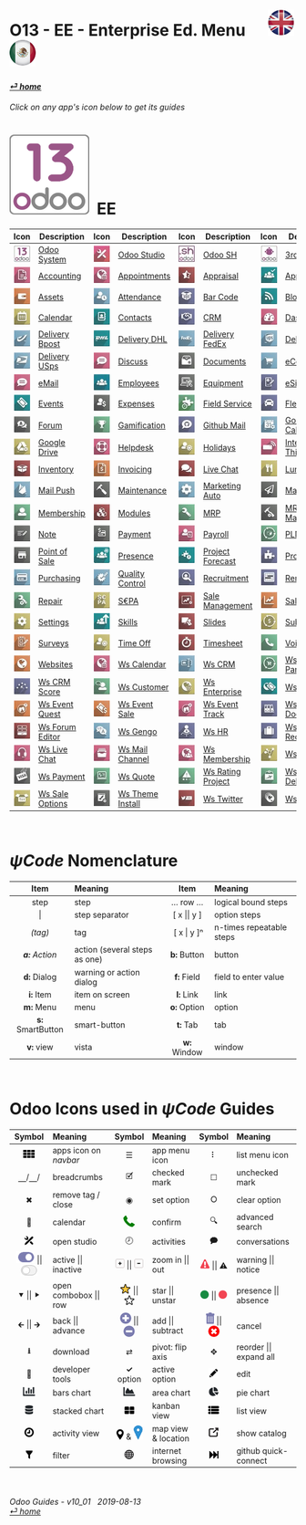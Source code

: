 #  O13 - EE - Enterprise Ed. Menu &nbsp;&nbsp;&nbsp;&nbsp; [![en-uk](/doc/img/flg/en-uk-flg-btn-sml.png)](/en-uk/o13/ee/en-uk-o13-ee-guides-menu.md) [ ![es-mx](/doc/img/flg/es-mx-flg-btn-sml.png)](/es-mx/o13/ee/es-mx-o13-ee-guides-menu.md)
#### [_&#x23CE; home_](/en-uk/en-uk-guides-menu.md "Back to Home")    
###### Click on any app's icon below to get its guides<br>

# [![o13](/doc/img/app/big/o13.png)](/en-uk/o13/ee/o13/en-uk-o13-ee-o13-guides.md) &nbsp;EE
| Icon | Description | Icon | Description | Icon | Description | Icon | Description |
| :---: | --- | :---: | --- | :---: | --- | :---: | --- |
| [![o13](/doc/img/app/sml/o13.jpg)](/en-uk/o13/ee/o13/en-uk-o13-ee-o13-guides.md "Goto Odoo System guides \[o13]" )        | [Odoo System](/en-uk/o13/ee/o13/en-uk-o13-ee-o13-guides.md)        | [![stu](/doc/img/app/sml/stu.jpg)](/en-uk/o13/ee/stu/en-uk-o13-ee-stu-guides.md "Goto Odoo Studio guides \[stu]" )        | [Odoo Studio](/en-uk/o13/ee/stu/en-uk-o13-ee-stu-guides.md)        | [![osh](/doc/img/app/sml/osh.jpg)](/en-uk/o13/ee/osh/en-uk-o13-ee-osh-guides.md "Goto Odoo SH guides \[osh]" )            | [Odoo SH](/en-uk/o13/ee/osh/en-uk-o13-ee-osh-guides.md)            | [![3rd](/doc/img/app/sml/3rd.jpg)](/en-uk/o13/ee/3rd/en-uk-o13-ee-3rd-guides.md "Goto 3rd Parties guides \[3rd]" )        | [3rd Parties](/en-uk/o13/ee/3rd/en-uk-o13-ee-3rd-guides.md)        |
| [![acc](/doc/img/app/sml/acc.jpg)](/en-uk/o13/ee/acc/en-uk-o13-ee-acc-guides.md "Goto Accounting guides \[acc]" )         | [Accounting](/en-uk/o13/ee/acc/en-uk-o13-ee-acc-guides.md)         | [![apt](/doc/img/app/sml/apt.jpg)](/en-uk/o13/ee/apt/en-uk-o13-ee-apt-guides.md "Goto Appointments guides \[apt]" )       | [Appointments](/en-uk/o13/ee/apt/en-uk-o13-ee-apt-guides.md)       | [![apr](/doc/img/app/sml/apr.jpg)](/en-uk/o13/ee/apr/en-uk-o13-ee-apr-guides.md "Goto Appraisal guides \[apr]" )          | [Appraisal](/en-uk/o13/ee/apr/en-uk-o13-ee-apr-guides.md)          | [![apv](/doc/img/app/sml/apv.jpg)](/en-uk/o13/ee/apv/en-uk-o13-ee-apv-guides.md "Goto Approvals guides \[apv]" )          | [Approvals](/en-uk/o13/ee/apv/en-uk-o13-ee-apv-guides.md)          |
| [![ast](/doc/img/app/sml/ast.jpg)](/en-uk/o13/ee/ast/en-uk-o13-ee-ast-guides.md "Goto Assets guides \[ast]" )             | [Assets](/en-uk/o13/ee/ast/en-uk-o13-ee-ast-guides.md)             | [![atn](/doc/img/app/sml/atn.jpg)](/en-uk/o13/ee/atn/en-uk-o13-ee-atn-guides.md "Goto Attendance guides \[atn]" )         | [Attendance](/en-uk/o13/ee/atn/en-uk-o13-ee-atn-guides.md)         | [![bar](/doc/img/app/sml/bar.jpg)](/en-uk/o13/ee/bar/en-uk-o13-ee-bar-guides.md "Goto Bar Code guides \[bar]" )           | [Bar Code](/en-uk/o13/ee/bar/en-uk-o13-ee-bar-guides.md)           | [![blg](/doc/img/app/sml/blg.jpg)](/en-uk/o13/ee/blg/en-uk-o13-ee-blg-guides.md "Goto Blog guides \[blg]" )               | [Blog](/en-uk/o13/ee/blg/en-uk-o13-ee-blg-guides.md)               |
| [![cal](/doc/img/app/sml/cal.jpg)](/en-uk/o13/ee/cal/en-uk-o13-ee-cal-guides.md "Goto Calendar guides \[cal]" )           | [Calendar](/en-uk/o13/ee/cal/en-uk-o13-ee-cal-guides.md)           | [![ctc](/doc/img/app/sml/ctc.jpg)](/en-uk/o13/ee/ctc/en-uk-o13-ee-ctc-guides.md "Goto Contacts guides \[ctc]" )           | [Contacts](/en-uk/o13/ee/ctc/en-uk-o13-ee-ctc-guides.md)           | [![crm](/doc/img/app/sml/crm.jpg)](/en-uk/o13/ee/crm/en-uk-o13-ee-crm-guides.md "Goto CRM guides \[crm]" )                | [CRM](/en-uk/o13/ee/crm/en-uk-o13-ee-crm-guides.md)                | [![dsh](/doc/img/app/sml/dsh.jpg)](/en-uk/o13/ee/dsh/en-uk-o13-ee-dsh-guides.md "Goto Dashboards guides \[dsh]" )         | [Dashboards](/en-uk/o13/ee/dsh/en-uk-o13-ee-dsh-guides.md)         |
| [![dbp](/doc/img/app/sml/dbp.jpg)](/en-uk/o13/ee/dbp/en-uk-o13-ee-dbp-guides.md "Goto Delivery Bpost guides \[dbp]" )     | [Delivery Bpost](/en-uk/o13/ee/dbp/en-uk-o13-ee-dbp-guides.md)     | [![ddh](/doc/img/app/sml/ddh.jpg)](/en-uk/o13/ee/ddh/en-uk-o13-ee-ddh-guides.md "Goto Delivery DHL guides \[ddh]" )       | [Delivery DHL](/en-uk/o13/ee/ddh/en-uk-o13-ee-ddh-guides.md)       | [![dfe](/doc/img/app/sml/dfe.jpg)](/en-uk/o13/ee/dfe/en-uk-o13-ee-dfe-guides.md "Goto Delivery FedEx guides \[dfe]" )     | [Delivery FedEx](/en-uk/o13/ee/dfe/en-uk-o13-ee-dfe-guides.md)     | [![dup](/doc/img/app/sml/dup.jpg)](/en-uk/o13/ee/dup/en-uk-o13-ee-dup-guides.md "Goto Delivery UPS guides \[dup]" )       | [Delivery UPS](/en-uk/o13/ee/dup/en-uk-o13-ee-dup-guides.md)       |
| [![dus](/doc/img/app/sml/dus.jpg)](/en-uk/o13/ee/dus/en-uk-o13-ee-dus-guides.md "Goto Delivery USps guides \[dus]" )      | [Delivery USps](/en-uk/o13/ee/dus/en-uk-o13-ee-dus-guides.md)      | [![dsc](/doc/img/app/sml/dsc.jpg)](/en-uk/o13/ee/dsc/en-uk-o13-ee-dsc-guides.md "Goto Discuss guides \[dsc]" )            | [Discuss](/en-uk/o13/ee/dsc/en-uk-o13-ee-dsc-guides.md)            | [![doc](/doc/img/app/sml/doc.jpg)](/en-uk/o13/ee/doc/en-uk-o13-ee-doc-guides.md "Goto Documents guides \[doc]" )          | [Documents](/en-uk/o13/ee/doc/en-uk-o13-ee-doc-guides.md)          | [![eco](/doc/img/app/sml/eco.jpg)](/en-uk/o13/ee/eco/en-uk-o13-ee-eco-guides.md "Goto eCommerce guides \[eco]" )          | [eCommerce](/en-uk/o13/ee/eco/en-uk-o13-ee-eco-guides.md)          |
| [![eml](/doc/img/app/sml/eml.jpg)](/en-uk/o13/ee/eml/en-uk-o13-ee-eml-guides.md "Goto eMail guides \[eml]" )              | [eMail](/en-uk/o13/ee/eml/en-uk-o13-ee-eml-guides.md)              | [![emp](/doc/img/app/sml/emp.jpg)](/en-uk/o13/ee/emp/en-uk-o13-ee-emp-guides.md "Goto Employees guides \[emp]" )          | [Employees](/en-uk/o13/ee/emp/en-uk-o13-ee-emp-guides.md)          | [![equ](/doc/img/app/sml/equ.jpg)](/en-uk/o13/ee/equ/en-uk-o13-ee-equ-guides.md "Goto Equipment guides \[equ]" )          | [Equipment](/en-uk/o13/ee/equ/en-uk-o13-ee-equ-guides.md)          | [![esg](/doc/img/app/sml/esg.jpg)](/en-uk/o13/ee/esg/en-uk-o13-ee-esg-guides.md "Goto eSignature guides \[esg]" )         | [eSignature](/en-uk/o13/ee/esg/en-uk-o13-ee-esg-guides.md)         |
| [![eve](/doc/img/app/sml/eve.jpg)](/en-uk/o13/ee/eve/en-uk-o13-ee-eve-guides.md "Goto Events guides \[eve]" )             | [Events](/en-uk/o13/ee/eve/en-uk-o13-ee-eve-guides.md)             | [![exp](/doc/img/app/sml/exp.jpg)](/en-uk/o13/ee/exp/en-uk-o13-ee-exp-guides.md "Goto Expenses guides \[exp]" )           | [Expenses](/en-uk/o13/ee/exp/en-uk-o13-ee-exp-guides.md)           | [![fsv](/doc/img/app/sml/fsv.jpg)](/en-uk/o13/ee/fsv/en-uk-o13-ee-fsv-guides.md "Goto Field Service guides \[fsv]" )      | [Field Service](/en-uk/o13/ee/fsv/en-uk-o13-ee-fsv-guides.md)      | [![flt](/doc/img/app/sml/flt.jpg)](/en-uk/o13/ee/flt/en-uk-o13-ee-flt-guides.md "Goto Fleet guides \[flt]" )              | [Fleet](/en-uk/o13/ee/flt/en-uk-o13-ee-flt-guides.md)              |
| [![for](/doc/img/app/sml/for.jpg)](/en-uk/o13/ee/for/en-uk-o13-ee-for-guides.md "Goto Forum guides \[for]" )              | [Forum](/en-uk/o13/ee/for/en-uk-o13-ee-for-guides.md)              | [![gam](/doc/img/app/sml/gam.jpg)](/en-uk/o13/ee/gam/en-uk-o13-ee-gam-guides.md "Goto Gamification guides \[gam]" )       | [Gamification](/en-uk/o13/ee/gam/en-uk-o13-ee-gam-guides.md)       | [![ghm](/doc/img/app/sml/ghm.jpg)](/en-uk/o13/ee/ghm/en-uk-o13-ee-ghm-guides.md "Goto Github Mail guides \[ghm]" )        | [Github Mail](/en-uk/o13/ee/ghm/en-uk-o13-ee-ghm-guides.md)        | [![gca](/doc/img/app/sml/gca.jpg)](/en-uk/o13/ee/gca/en-uk-o13-ee-gca-guides.md "Goto Google Calendar guides \[gca]" )    | [Google Calendar](/en-uk/o13/ee/gca/en-uk-o13-ee-gca-guides.md)    |
| [![gdr](/doc/img/app/sml/gdr.jpg)](/en-uk/o13/ee/gdr/en-uk-o13-ee-gdr-guides.md "Goto Google Drive guides \[gdr]" )       | [Google Drive](/en-uk/o13/ee/gdr/en-uk-o13-ee-gdr-guides.md)       | [![hdk](/doc/img/app/sml/hdk.jpg)](/en-uk/o13/ee/hdk/en-uk-o13-ee-hdk-guides.md "Goto Helpdesk guides \[hdk]" )           | [Helpdesk](/en-uk/o13/ee/hdk/en-uk-o13-ee-hdk-guides.md)           | [![hol](/doc/img/app/sml/hol.jpg)](/en-uk/o13/ee/hol/en-uk-o13-ee-hol-guides.md "Goto Holidays guides \[hol]" )           | [Holidays](/en-uk/o13/ee/hol/en-uk-o13-ee-hol-guides.md)           | [![iot](/doc/img/app/sml/iot.jpg)](/en-uk/o13/ee/iot/en-uk-o13-ee-iot-guides.md "Goto Internet of Things guides \[iot]" ) | [Internet of Things](/en-uk/o13/ee/iot/en-uk-o13-ee-iot-guides.md) |
| [![inv](/doc/img/app/sml/inv.jpg)](/en-uk/o13/ee/inv/en-uk-o13-ee-inv-guides.md "Goto Inventory guides \[inv]" )          | [Inventory](/en-uk/o13/ee/inv/en-uk-o13-ee-inv-guides.md)          | [![ivc](/doc/img/app/sml/ivc.jpg)](/en-uk/o13/ee/ivc/en-uk-o13-ee-ivc-guides.md "Goto Invoicing guides \[ivc]" )          | [Invoicing](/en-uk/o13/ee/ivc/en-uk-o13-ee-ivc-guides.md)          | [![lch](/doc/img/app/sml/lch.jpg)](/en-uk/o13/ee/lch/en-uk-o13-ee-lch-guides.md "Goto Live Chat guides \[lch]" )          | [Live Chat](/en-uk/o13/ee/lch/en-uk-o13-ee-lch-guides.md)          | [![lun](/doc/img/app/sml/lun.jpg)](/en-uk/o13/ee/lun/en-uk-o13-ee-lun-guides.md "Goto Lunch guides \[lun]" )              | [Lunch](/en-uk/o13/ee/lun/en-uk-o13-ee-lun-guides.md)              |
| [![mpu](/doc/img/app/sml/mpu.jpg)](/en-uk/o13/ee/mpu/en-uk-o13-ee-mpu-guides.md "Goto Mail Push guides \[mpu]" )          | [Mail Push](/en-uk/o13/ee/mpu/en-uk-o13-ee-mpu-guides.md)          | [![mnt](/doc/img/app/sml/mnt.jpg)](/en-uk/o13/ee/mnt/en-uk-o13-ee-mnt-guides.md "Goto Maintenance guides \[mnt]" )        | [Maintenance](/en-uk/o13/ee/mnt/en-uk-o13-ee-mnt-guides.md)        | [![mka](/doc/img/app/sml/mka.jpg)](/en-uk/o13/ee/mka/en-uk-o13-ee-mka-guides.md "Goto Marketing Auto guides \[mka]" )     | [Marketing Auto](/en-uk/o13/ee/mka/en-uk-o13-ee-mka-guides.md)     | [![msm](/doc/img/app/sml/msm.jpg)](/en-uk/o13/ee/msm/en-uk-o13-ee-msm-guides.md "Goto Mass Mail guides \[msm]" )          | [Mass Mail](/en-uk/o13/ee/msm/en-uk-o13-ee-msm-guides.md)          |
| [![mem](/doc/img/app/sml/mem.jpg)](/en-uk/o13/ee/mem/en-uk-o13-ee-mem-guides.md "Goto Membership guides \[mem]" )         | [Membership](/en-uk/o13/ee/mem/en-uk-o13-ee-mem-guides.md)         | [![mdl](/doc/img/app/sml/mdl.jpg)](/en-uk/o13/ee/mdl/en-uk-o13-ee-mdl-guides.md "Goto Modules guides \[mdl]" )            | [Modules](/en-uk/o13/ee/mdl/en-uk-o13-ee-mdl-guides.md)            | [![mrp](/doc/img/app/sml/mrp.jpg)](/en-uk/o13/ee/mrp/en-uk-o13-ee-mrp-guides.md "Goto MRP guides \[mrp]" )                | [MRP](/en-uk/o13/ee/mrp/en-uk-o13-ee-mrp-guides.md)                | [![mma](/doc/img/app/sml/mma.jpg)](/en-uk/o13/ee/mma/en-uk-o13-ee-mma-guides.md "Goto MRP Maintenance guides \[mma]" )    | [MRP Maintenance](/en-uk/o13/ee/mma/en-uk-o13-ee-mma-guides.md)    |
| [![nte](/doc/img/app/sml/nte.jpg)](/en-uk/o13/ee/nte/en-uk-o13-ee-nte-guides.md "Goto Note guides \[nte]" )               | [Note](/en-uk/o13/ee/nte/en-uk-o13-ee-nte-guides.md)               | [![pmt](/doc/img/app/sml/pmt.jpg)](/en-uk/o13/ee/pmt/en-uk-o13-ee-pmt-guides.md "Goto Payment guides \[pmt]" )            | [Payment](/en-uk/o13/ee/pmt/en-uk-o13-ee-pmt-guides.md)            | [![pyr](/doc/img/app/sml/pyr.jpg)](/en-uk/o13/ee/pyr/en-uk-o13-ee-pyr-guides.md "Goto Payroll guides \[pyr]" )            | [Payroll](/en-uk/o13/ee/pyr/en-uk-o13-ee-pyr-guides.md)            | [![plm](/doc/img/app/sml/plm.jpg)](/en-uk/o13/ee/plm/en-uk-o13-ee-plm-guides.md "Goto PLM guides \[plm]" )                | [PLM](/en-uk/o13/ee/plm/en-uk-o13-ee-plm-guides.md)                |
| [![pos](/doc/img/app/sml/pos.jpg)](/en-uk/o13/ee/pos/en-uk-o13-ee-pos-guides.md "Goto Point of Sale guides \[pos]" )      | [Point of Sale](/en-uk/o13/ee/pos/en-uk-o13-ee-pos-guides.md)      | [![psc](/doc/img/app/sml/psc.jpg)](/en-uk/o13/ee/psc/en-uk-o13-ee-psc-guides.md "Goto Presence guides \[psc]" )           | [Presence](/en-uk/o13/ee/psc/en-uk-o13-ee-psc-guides.md)           | [![pfc](/doc/img/app/sml/pfc.jpg)](/en-uk/o13/ee/pfc/en-uk-o13-ee-pfc-guides.md "Goto Project Forecast guides \[pfc]" )   | [Project Forecast](/en-uk/o13/ee/pfc/en-uk-o13-ee-pfc-guides.md)   | [![prj](/doc/img/app/sml/prj.jpg)](/en-uk/o13/ee/prj/en-uk-o13-ee-prj-guides.md "Goto Projects guides \[prj]" )           | [Projects](/en-uk/o13/ee/prj/en-uk-o13-ee-prj-guides.md)           |
| [![pch](/doc/img/app/sml/pch.jpg)](/en-uk/o13/ee/pch/en-uk-o13-ee-pch-guides.md "Goto Purchasing guides \[pch]" )         | [Purchasing](/en-uk/o13/ee/pch/en-uk-o13-ee-pch-guides.md)         | [![qco](/doc/img/app/sml/qco.jpg)](/en-uk/o13/ee/qco/en-uk-o13-ee-qco-guides.md "Goto Quality Control guides \[qco]" )    | [Quality Control](/en-uk/o13/ee/qco/en-uk-o13-ee-qco-guides.md)    | [![rcr](/doc/img/app/sml/rcr.jpg)](/en-uk/o13/ee/rcr/en-uk-o13-ee-rcr-guides.md "Goto Recruitment guides \[rcr]" )        | [Recruitment](/en-uk/o13/ee/rcr/en-uk-o13-ee-rcr-guides.md)        | [![rnt](/doc/img/app/sml/rnt.jpg)](/en-uk/o13/ee/rnt/en-uk-o13-ee-rnt-guides.md "Goto Rental guides \[rnt]" )             | [Rental](/en-uk/o13/ee/rnt/en-uk-o13-ee-rnt-guides.md)             |
| [![rpr](/doc/img/app/sml/rpr.jpg)](/en-uk/o13/ee/rpr/en-uk-o13-ee-rpr-guides.md "Goto Repair guides \[rpr]" )             | [Repair](/en-uk/o13/ee/rpr/en-uk-o13-ee-rpr-guides.md)             | [![sep](/doc/img/app/sml/sep.jpg)](/en-uk/o13/ee/sep/en-uk-o13-ee-sep-guides.md "Goto S€PA guides \[sep]" )               | [S€PA](/en-uk/o13/ee/sep/en-uk-o13-ee-sep-guides.md)               | [![smg](/doc/img/app/sml/smg.jpg)](/en-uk/o13/ee/smg/en-uk-o13-ee-smg-guides.md "Goto Sale Management guides \[smg]" )    | [Sale Management](/en-uk/o13/ee/smg/en-uk-o13-ee-smg-guides.md)    | [![sls](/doc/img/app/sml/sls.jpg)](/en-uk/o13/ee/sls/en-uk-o13-ee-sls-guides.md "Goto Sales guides \[sls]" )              | [Sales](/en-uk/o13/ee/sls/en-uk-o13-ee-sls-guides.md)              |
| [![set](/doc/img/app/sml/set.jpg)](/en-uk/o13/ee/set/en-uk-o13-ee-set-guides.md "Goto Settings guides \[set]" )           | [Settings](/en-uk/o13/ee/set/en-uk-o13-ee-set-guides.md)           | [![skm](/doc/img/app/sml/skm.jpg)](/en-uk/o13/ee/skm/en-uk-o13-ee-skm-guides.md "Goto Skills guides \[skm]" )             | [Skills](/en-uk/o13/ee/skm/en-uk-o13-ee-skm-guides.md)             | [![sli](/doc/img/app/sml/sli.jpg)](/en-uk/o13/ee/sli/en-uk-o13-ee-sli-guides.md "Goto Slides guides \[sli]" )             | [Slides](/en-uk/o13/ee/sli/en-uk-o13-ee-sli-guides.md)             | [![sub](/doc/img/app/sml/sub.jpg)](/en-uk/o13/ee/sub/en-uk-o13-ee-sub-guides.md "Goto Subscriptions guides \[sub]" )      | [Subscriptions](/en-uk/o13/ee/sub/en-uk-o13-ee-sub-guides.md)      |
| [![svy](/doc/img/app/sml/svy.jpg)](/en-uk/o13/ee/svy/en-uk-o13-ee-svy-guides.md "Goto Surveys guides \[svy]" )            | [Surveys](/en-uk/o13/ee/svy/en-uk-o13-ee-svy-guides.md)            | [![tof](/doc/img/app/sml/tof.jpg)](/en-uk/o13/ee/tof/en-uk-o13-ee-tof-guides.md "Goto Time Off guides \[tof]" )           | [Time Off](/en-uk/o13/ee/tof/en-uk-o13-ee-tof-guides.md)           | [![tsh](/doc/img/app/sml/tsh.jpg)](/en-uk/o13/ee/tsh/en-uk-o13-ee-tsh-guides.md "Goto Timesheet guides \[tsh]" )          | [Timesheet](/en-uk/o13/ee/tsh/en-uk-o13-ee-tsh-guides.md)          | [![vip](/doc/img/app/sml/vip.jpg)](/en-uk/o13/ee/vip/en-uk-o13-ee-vip-guides.md "Goto Voice IP guides \[vip]" )           | [Voice IP](/en-uk/o13/ee/vip/en-uk-o13-ee-vip-guides.md)           |
| [![web](/doc/img/app/sml/web.jpg)](/en-uk/o13/ee/web/en-uk-o13-ee-web-guides.md "Goto Websites guides \[web]" )           | [Websites](/en-uk/o13/ee/web/en-uk-o13-ee-web-guides.md)           | [![wca](/doc/img/app/sml/wca.jpg)](/en-uk/o13/ee/wca/en-uk-o13-ee-wca-guides.md "Goto Ws Calendar guides \[wca]" )        | [Ws Calendar](/en-uk/o13/ee/wca/en-uk-o13-ee-wca-guides.md)        | [![wcr](/doc/img/app/sml/wcr.jpg)](/en-uk/o13/ee/wcr/en-uk-o13-ee-wcr-guides.md "Goto Ws CRM guides \[wcr]" )             | [Ws CRM](/en-uk/o13/ee/wcr/en-uk-o13-ee-wcr-guides.md)             | [![wpa](/doc/img/app/sml/wpa.jpg)](/en-uk/o13/ee/wpa/en-uk-o13-ee-wpa-guides.md "Goto Ws CRM Partners guides \[wpa]" )    | [Ws CRM Partners](/en-uk/o13/ee/wpa/en-uk-o13-ee-wpa-guides.md)    |
| [![wcs](/doc/img/app/sml/wcs.jpg)](/en-uk/o13/ee/wcs/en-uk-o13-ee-wcs-guides.md "Goto Ws CRM Score guides \[wcs]" )       | [Ws CRM Score](/en-uk/o13/ee/wcs/en-uk-o13-ee-wcs-guides.md)       | [![wcu](/doc/img/app/sml/wcu.jpg)](/en-uk/o13/ee/wcu/en-uk-o13-ee-wcu-guides.md "Goto Ws Customer guides \[wcu]" )        | [Ws Customer](/en-uk/o13/ee/wcu/en-uk-o13-ee-wcu-guides.md)        | [![wen](/doc/img/app/sml/wen.jpg)](/en-uk/o13/ee/wen/en-uk-o13-ee-wen-guides.md "Goto Ws Enterprise guides \[wen]" )      | [Ws Enterprise](/en-uk/o13/ee/wen/en-uk-o13-ee-wen-guides.md)      | [![wev](/doc/img/app/sml/wev.jpg)](/en-uk/o13/ee/wev/en-uk-o13-ee-wev-guides.md "Goto Ws Event guides \[wev]" )           | [Ws Event](/en-uk/o13/ee/wev/en-uk-o13-ee-wev-guides.md)           |
| [![weq](/doc/img/app/sml/weq.jpg)](/en-uk/o13/ee/weq/en-uk-o13-ee-weq-guides.md "Goto Ws Event Quest guides \[weq]" )     | [Ws Event Quest](/en-uk/o13/ee/weq/en-uk-o13-ee-weq-guides.md)     | [![wes](/doc/img/app/sml/wes.jpg)](/en-uk/o13/ee/wes/en-uk-o13-ee-wes-guides.md "Goto Ws Event Sale guides \[wes]" )      | [Ws Event Sale](/en-uk/o13/ee/wes/en-uk-o13-ee-wes-guides.md)      | [![wet](/doc/img/app/sml/wet.jpg)](/en-uk/o13/ee/wet/en-uk-o13-ee-wet-guides.md "Goto Ws Event Track guides \[wet]" )     | [Ws Event Track](/en-uk/o13/ee/wet/en-uk-o13-ee-wet-guides.md)     | [![wfd](/doc/img/app/sml/wfd.jpg)](/en-uk/o13/ee/wfd/en-uk-o13-ee-wfd-guides.md "Goto Ws Forum Doc guides \[wfd]" )       | [Ws Forum Doc](/en-uk/o13/ee/wfd/en-uk-o13-ee-wfd-guides.md)       |
| [![wfe](/doc/img/app/sml/wfe.jpg)](/en-uk/o13/ee/wfe/en-uk-o13-ee-wfe-guides.md "Goto Ws Forum Editor guides \[wfe]" )    | [Ws Forum Editor](/en-uk/o13/ee/wfe/en-uk-o13-ee-wfe-guides.md)    | [![wge](/doc/img/app/sml/wge.jpg)](/en-uk/o13/ee/wge/en-uk-o13-ee-wge-guides.md "Goto Ws Gengo guides \[wge]" )           | [Ws Gengo](/en-uk/o13/ee/wge/en-uk-o13-ee-wge-guides.md)           | [![whr](/doc/img/app/sml/whr.jpg)](/en-uk/o13/ee/whr/en-uk-o13-ee-whr-guides.md "Goto Ws HR guides \[whr]" )              | [Ws HR](/en-uk/o13/ee/whr/en-uk-o13-ee-whr-guides.md)              | [![wrc](/doc/img/app/sml/wrc.jpg)](/en-uk/o13/ee/wrc/en-uk-o13-ee-wrc-guides.md "Goto Ws HR Recruit guides \[wrc]" )      | [Ws HR Recruit](/en-uk/o13/ee/wrc/en-uk-o13-ee-wrc-guides.md)      |
| [![wlc](/doc/img/app/sml/wlc.jpg)](/en-uk/o13/ee/wlc/en-uk-o13-ee-wlc-guides.md "Goto Ws Live Chat guides \[wlc]" )       | [Ws Live Chat](/en-uk/o13/ee/wlc/en-uk-o13-ee-wlc-guides.md)       | [![wmc](/doc/img/app/sml/wmc.jpg)](/en-uk/o13/ee/wmc/en-uk-o13-ee-wmc-guides.md "Goto Ws Mail Channel guides \[wmc]" )    | [Ws Mail Channel](/en-uk/o13/ee/wmc/en-uk-o13-ee-wmc-guides.md)    | [![wme](/doc/img/app/sml/wme.jpg)](/en-uk/o13/ee/wme/en-uk-o13-ee-wme-guides.md "Goto Ws Membership guides \[wme]" )      | [Ws Membership](/en-uk/o13/ee/wme/en-uk-o13-ee-wme-guides.md)      | [![wpt](/doc/img/app/sml/wpt.jpg)](/en-uk/o13/ee/wpt/en-uk-o13-ee-wpt-guides.md "Goto Ws Partner guides \[wpt]" )         | [Ws Partner](/en-uk/o13/ee/wpt/en-uk-o13-ee-wpt-guides.md)         |
| [![wpy](/doc/img/app/sml/wpy.jpg)](/en-uk/o13/ee/wpy/en-uk-o13-ee-wpy-guides.md "Goto Ws Payment guides \[wpy]" )         | [Ws Payment](/en-uk/o13/ee/wpy/en-uk-o13-ee-wpy-guides.md)         | [![wqt](/doc/img/app/sml/wqt.jpg)](/en-uk/o13/ee/wqt/en-uk-o13-ee-wqt-guides.md "Goto Ws Quote guides \[wqt]" )           | [Ws Quote](/en-uk/o13/ee/wqt/en-uk-o13-ee-wqt-guides.md)           | [![wrp](/doc/img/app/sml/wrp.jpg)](/en-uk/o13/ee/wrp/en-uk-o13-ee-wrp-guides.md "Goto Ws Rating Project guides \[wrp]" )  | [Ws Rating Project](/en-uk/o13/ee/wrp/en-uk-o13-ee-wrp-guides.md)  | [![wsd](/doc/img/app/sml/wsd.jpg)](/en-uk/o13/ee/wsd/en-uk-o13-ee-wsd-guides.md "Goto Ws Sale Delivery guides \[wsd]" )   | [Ws Sale Delivery](/en-uk/o13/ee/wsd/en-uk-o13-ee-wsd-guides.md)   |
| [![wso](/doc/img/app/sml/wso.jpg)](/en-uk/o13/ee/wso/en-uk-o13-ee-wso-guides.md "Goto Ws Sale Options guides \[wso]" )    | [Ws Sale Options](/en-uk/o13/ee/wso/en-uk-o13-ee-wso-guides.md)    | [![wti](/doc/img/app/sml/wti.jpg)](/en-uk/o13/ee/wti/en-uk-o13-ee-wti-guides.md "Goto Ws Theme Install guides \[wti]" )   | [Ws Theme Install](/en-uk/o13/ee/wti/en-uk-o13-ee-wti-guides.md)   | [![wtw](/doc/img/app/sml/wtw.jpg)](/en-uk/o13/ee/wtw/en-uk-o13-ee-wtw-guides.md "Goto Ws Twitter guides \[wtw]" )         | [Ws Twitter](/en-uk/o13/ee/wtw/en-uk-o13-ee-wtw-guides.md)         | [![wve](/doc/img/app/sml/wve.jpg)](/en-uk/o13/ee/wve/en-uk-o13-ee-wve-guides.md "Goto Ws Version guides \[wve]" )         | [Ws Version](/en-uk/o13/ee/wve/en-uk-o13-ee-wve-guides.md)         |
<br>

# _&#x03C8;Code_ Nomenclature
[***Sync***]: # (en-uk-guides-menu)  
[***Sync***]: # (en-uk-o13-ce-guides-menu)  

| Item | Meaning | Item | Meaning | 
| :---: | :--- | :---: | :--- |
| step | step | &#x2026; row &#x2026; | logical bound steps |
| \| | step separator | \[ x \|\| y ] | option steps |
| _(tag)_ | tag | &nbsp;\[ x \| y \]&#x207F; | n-times repeatable steps |
| _**a:** Action_ | action (several steps as one) | **b:** Button | button |
| **d:** Dialog | warning or action dialog | **f:** Field | field to enter value |
| **i:** Item | item on screen | **l:** Link | link |
| **m:** Menu | menu | **o:** Option | option | 
| **s:** SmartButton | smart-button | **t:** Tab | tab | v:View |
| **v:** view | vista | **w:** Window | window |

<br>

# Odoo Icons used in _&#x03C8;Code_ Guides
[***Sync***]: # (en-uk-guides-menu)  
[***Sync***]: # (en-uk-o13-ce-guides-menu)  

| Symbol | Meaning | Symbol | Meaning | Symbol | Meaning | 
| :---: | :--- | :---: | :--- | :---: | :--- |
| ![apps](/doc/img/apps.png) | apps icon on _navbar_ | &#x2630; | app menu icon | &#x2807; | list menu icon |
| &#x23BD;/&#x23BD;/ | breadcrumbs | &#x1F5F9; | checked mark | &#x2610; | unchecked mark |
| &#x2716; | remove tag / close | &#x25C9; | set option | &#x2B58; | clear option |
| &#x1F4C5; | calendar | ![phone_receiver](/doc/img/phone_receiver.png) | confirm | &#x1F50D; | advanced search |
| ![icon_studio_small](/doc/img/icon_studio_small.png) | open studio | &#x1F557; | activities | &#x1F5ED; | conversations |
| ![active](/doc/img/active.png) \|\| ![inactive](/doc/img/inactive.png) | active \|\| inactive | ![button_squared_add](/doc/img/button_squared_add.png) \|\| ![button_squared_sub](/doc/img/button_squared_sub.png) | zoom in \|\| out | ![warning](/doc/img/warning.png) \|\| &#x26A0; | warning \|\| notice |
| &#x2BC6; \|\| &#x2BC8; | open combobox \|\| row | ![star](/doc/img/star.png) \|\| ![unstar](/doc/img/unstar.png) | star \|\| unstar | ![presence_yes](/doc/img/presence_yes.png) \|\| ![presence_no](/doc/img/presence_no.png) | presence \|\| absence |
| &#x1F870; \|\| &#x1F872; | back \|\| advance | ![add](/doc/img/button_add.png) \|\| ![sub](/doc/img/button_sub.png) | add \|\| subtract | ![trashcan](/doc/img/trashcan.png) \|\| ![cancel](/doc/img/cancel.png) | cancel |
| **&#x2B73;** | download | &#x21C4; | pivot: flip axis | &#x2725; | reorder \|\| expand all |
| &#x1F41E; | developer tools | **&#x2713;** option | active option | ![edit](/doc/img/edit.png) | edit |
| ![icon_view_chart_bars_small](/doc/img/icon_view_chart_bars_small.png) | bars chart | ![icon_view_chart_area_small](/doc/img/icon_view_chart_area_small.png) | area chart | ![icon_view_chart_pie_small](/doc/img/icon_view_chart_pie_small.png) | pie chart |
| ![icon_view_chart_area_stacked_small](/doc/img/icon_view_chart_area_stacked_small.png) | stacked chart | ![view_kanban](/doc/img/view_kanban.png) | kanban view | ![view_list](/doc/img/view_list.png) | list view |
| ![view_activity](/doc/img/view_activity.png) | activity view | ![view_map](/doc/img/view_map.png) & ![map_location](/doc/img/map_location.png)| map view & location | ![show_catalog](/doc/img/show_catalog.png) | show catalog |
| ![filter](/doc/img/filter.png) | filter | ![internet_small](/doc/img/internet_small.png) | internet browsing | ![quick_connect](/doc/img/quick_connect.png) | github quick-connect |

<br>  
  
###### Odoo Guides - v10_01 &nbsp; 2019-08-13<br>[_&#x23CE; home_](/en-uk/en-uk-guides-menu.md)

